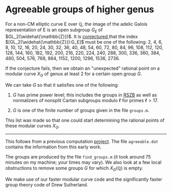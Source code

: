 # Agreeable groups of higher genus

For a non-CM elliptic curve E over $\mathbb{Q}$, the image of the adelic Galois representation of E is an open subgroup $G_E$ of $GL_2(\widehat{\mathbb{Z}})$.  It is [conjectured ](https://arxiv.org/abs/2206.14959) that the index $[GL_2(\widehat{\mathbb{Z}}):G_E]$ must be one of the following:  2, 4, 6, 8, 10, 12, 16, 20, 24, 30, 32, 36, 40, 48, 54, 60, 72, 80, 84, 96, 108, 112, 120, 128, 144, 160, 182, 192, 200, 216, 220, 224, 240, 288, 300, 
336, 360, 384, 480, 504, 576, 768, 864, 1152, 1200, 1296, 1536, 2736.

If the conjecture fails, then we obtain an "unexpected" rational point on a modular curve $X_G$ of genus at least 2 for a certain open group $G$.

We can take $G$ so that it satisfies one of the following:


1. $G$ has prime power level; this includes the groups in [RSZB](https://www.cambridge.org/core/journals/forum-of-mathematics-sigma/article/ell-adic-images-of-galois-for-elliptic-curves-over-mathbb-q-and-an-appendix-with-john-voight/D5BC92F9949B387570A7D764635B6AC8) as well as normalizers of nonsplit Cartan subgroups modulo $\ell$ for primes $\ell>17$.
    
2. $G$ is one of the finite number of groups given in the file `groups.m`.

This list was made so that one could start determining the rational points of these modular curves $X_G$.

-----------------------------


This follows from a previous computation  [project](https://github.com/davidzywina/OpenImage).   The file `agreeable.dat` contains the information from this early work.


The groups are produced by the file `find_groups.m` (it took around 75 minutes on my machine; your times may vary).  We also look at a few local obstructions to remove some groups $G$ for which $X_G(\mathbb{Q})$ is empty.  

We make use of our faster modular curve code and the significantly faster group theory code of Drew Sutherland.
